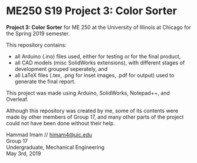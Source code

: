 # ME250 S19 Project 3: Color Sorter

**Project 3: Color Sorter** for ME 250 at the University of Illinois at Chicago for the Spring 2019 semester.

This repository contains:
  - all Arduino (.ino) files used, either for testing or for the final product,
  - all CAD models (misc SolidWorks extensions), with different stages of development grouped seperately, and
  - all LaTeX files (.tex, .png for inset images, .pdf for output) used to generate the final report.
  
This project was made using Arduino, SolidWorks, Notepad++, and Overleaf.

Although this repository was created by me, some of its contents were made by other members of Group 17, and many other parts of the project could not have been done without their help.

Hammad Imam // himam4@uic.edu    
Group 17     
Undergraduate, Mechanical Engineering    
May 3rd, 2019     
